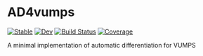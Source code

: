 # AD4vumps

[![Stable](https://img.shields.io/badge/docs-stable-blue.svg)](https://tangwei94.github.io/AD4vumps.jl/stable/)
[![Dev](https://img.shields.io/badge/docs-dev-blue.svg)](https://tangwei94.github.io/AD4vumps.jl/dev/)
[![Build Status](https://github.com/tangwei94/AD4vumps.jl/actions/workflows/CI.yml/badge.svg?branch=main)](https://github.com/tangwei94/AD4vumps.jl/actions/workflows/CI.yml?query=branch%3Amain)
[![Coverage](https://codecov.io/gh/tangwei94/AD4vumps.jl/branch/main/graph/badge.svg)](https://codecov.io/gh/tangwei94/AD4vumps.jl)

A minimal implementation of automatic differentiation for VUMPS 
